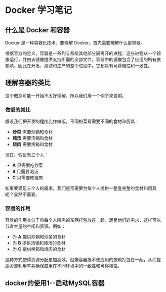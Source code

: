 # Docker 学习笔记

## 什么是 Docker 和容器

Docker 是一种容器化技术。要理解 Docker，首先需要理解什么是容器。

根据官方的定义，容器是一系列与系统其他部分隔离开的进程，这些进程从一个镜像运行，并由该镜像提供支持所需的全部文件。容器中的镜像包含了应用的所有依赖项，因此在开发、测试和生产的整个过程中，它都具有可移植性和一致性。

## 理解容器的类比

这个概念可能一开始不太好理解，所以我们用一个例子来说明。

### 做饭的类比

假设我们把开发的程序比作做饭，不同的菜肴需要不同的食材和厨具：

- **炒菜** 需要炒锅和食材
- **炖汤** 需要汤锅和食材
- **烧肉** 需要烤箱和食材

现在，假设有三个人：
- **A** 只需要吃炒菜
- **B** 只需要喝汤
- **C** 只需要吃烧肉

如果要满足三个人的需求，我们是否需要为每个人提供一整套完整的食材和厨具呢？显然不需要。

### 容器的作用

容器的作用类似于将每个人所需的东西打包放在一起，满足他们的需求，这样可以节省大量的空间和资源。例如：

- 为 **A** 提供炒锅和炒菜的食材
- 为 **B** 提供汤锅和炖汤的食材
- 为 **C** 提供烤箱和烧肉的食材

这种方式使得资源分配更加高效，就像容器技术使应用的依赖打包在一起，从而提高资源利用率并确保应用在不同环境中的一致性和可移植性。

## docker的使用1--启动MySQL容器

